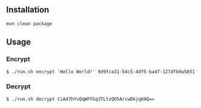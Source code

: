 Installation
------------

    mvn clean package

Usage
-----

### Encrypt

    $ ./run.sh encrypt 'Hello World!' 9d9fca31-54c5-4df5-ba4f-127dfb9a5031

### Decrypt

    $ ./run.sh decrypt CiA47hYvQqWFFGq3TLtzQO5ArcwDkjq69Q==
